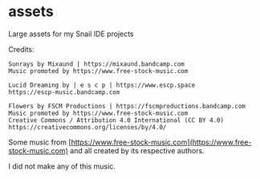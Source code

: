 # assets
Large assets for my Snail IDE projects

Credits:
```
Sunrays by Mixaund | https://mixaund.bandcamp.com
Music promoted by https://www.free-stock-music.com

Lucid Dreaming by | e s c p | https://www.escp.space
https://escp-music.bandcamp.com

Flowers by FSCM Productions | https://fscmproductions.bandcamp.com
Music promoted by https://www.free-stock-music.com
Creative Commons / Attribution 4.0 International (CC BY 4.0)
https://creativecommons.org/licenses/by/4.0/
```

Some music from [https://www.free-stock-music.com](https://www.free-stock-music.com) and all created by its respective authors.

I did not make any of this music.

